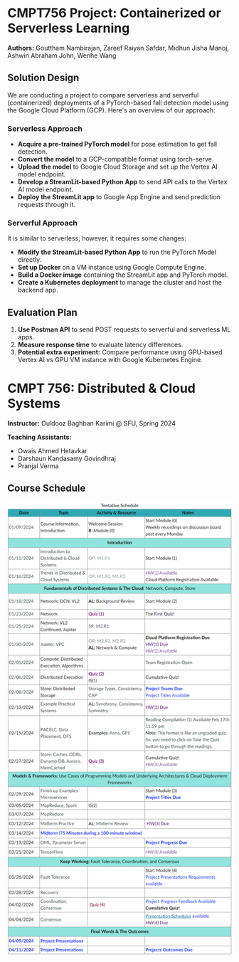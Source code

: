 # CMPT756 Project: Containerized or Serverless Learning

**Authors:** Gouttham Nambirajan, Zareef Raiyan Safdar, Midhun Jisha Manoj, Ashwin Abraham John, Wenhe Wang

## Solution Design

We are conducting a project to compare serverless and serverful (containerized) deployments of a PyTorch-based fall detection model using the Google Cloud Platform (GCP). Here's an overview of our approach:

### Serverless Approach

- **Acquire a pre-trained PyTorch model** for pose estimation to get fall detection.
- **Convert the model** to a GCP-compatible format using torch-serve.
- **Upload the model** to Google Cloud Storage and set up the Vertex AI model endpoint.
- **Develop a StreamLit-based Python App** to send API calls to the Vertex AI model endpoint.
- **Deploy the StreamLit app** to Google App Engine and send prediction requests through it.

### Serverful Approach

It is similar to serverless; however, it requires some changes:

- **Modify the StreamLit-based Python App** to run the PyTorch Model directly.
- **Set up Docker** on a VM instance using Google Compute Engine.
- **Build a Docker image** containing the StreamLit app and PyTorch model.
- **Create a Kubernetes deployment** to manage the cluster and host the backend app.

## Evaluation Plan

1. **Use Postman API** to send POST requests to serverful and serverless ML apps.
2. **Measure response time** to evaluate latency differences.
3. **Potential extra experiment:** Compare performance using GPU-based Vertex AI vs GPU VM instance with Google Kubernetes Engine.


# CMPT 756: Distributed & Cloud Systems

**Instructor:** Ouldooz Baghban Karimi @ SFU, Spring 2024

**Teaching Assistants:**
- Owais Ahmed Hetavkar
- Darshaun Kandasamy Govindhraj
- Pranjal Verma

## Course Schedule

![CMPT 756 Course Schedule](course.png)
